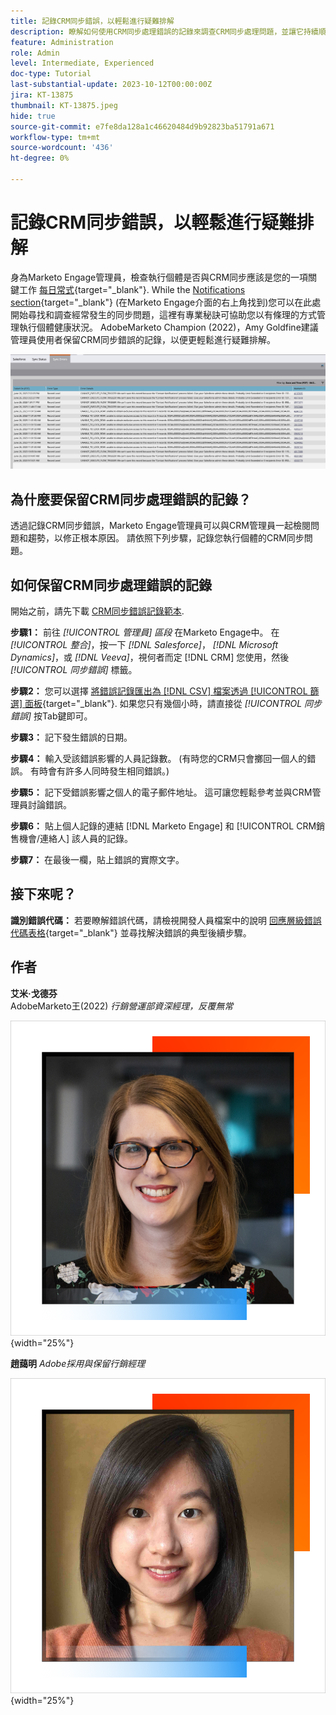```yaml
---
title: 記錄CRM同步錯誤，以輕鬆進行疑難排解
description: 瞭解如何使用CRM同步處理錯誤的記錄來調查CRM同步處理問題，並讓它持續順暢地執行。
feature: Administration
role: Admin
level: Intermediate, Experienced
doc-type: Tutorial
last-substantial-update: 2023-10-12T00:00:00Z
jira: KT-13875
thumbnail: KT-13875.jpeg
hide: true
source-git-commit: e7fe8da128a1c46620484d9b92823ba51791a671
workflow-type: tm+mt
source-wordcount: '436'
ht-degree: 0%

---
```



# 記錄CRM同步錯誤，以輕鬆進行疑難排解

身為Marketo Engage管理員，檢查執行個體是否與CRM同步應該是您的一項關鍵工作 [每日常式](https://nation.marketo.com/t5/champion-program-blogs/my-marketo-morning-routine-tips-for-driving-marketing-operation/ba-p/247508){target="_blank"}. While the [Notifications section](https://experienceleague.adobe.com/docs/marketo/using/product-docs/core-marketo-concepts/miscellaneous/notification-types.html){target="_blank"} (在Marketo Engage介面的右上角找到)您可以在此處開始尋找和調查經常發生的同步問題，這裡有專業秘訣可協助您以有條理的方式管理執行個體健康狀況。  AdobeMarketo Champion (2022)，Amy Goldfine建議管理員使用者保留CRM同步錯誤的記錄，以便更輕鬆進行疑難排解。

![[同步錯誤]索引標籤的熒幕擷圖](/help/tutorial-inherited-instance/_assets/Marketo_Engage_Admin_Salesforce_Sync_Errors_Tab.png)

## 為什麼要保留CRM同步處理錯誤的記錄？

透過記錄CRM同步錯誤，Marketo Engage管理員可以與CRM管理員一起檢閱問題和趨勢，以修正根本原因。 請依照下列步驟，記錄您執行個體的CRM同步問題。

## 如何保留CRM同步處理錯誤的記錄

開始之前，請先下載 [CRM同步錯誤記錄範本](/help/tutorial-inherited-instance/_assets/downloads/Adobe-Marketo-Engage_CRM-Sync-Error-Log-Template.xlsx).

**步驟1：** 前往 *[!UICONTROL 管理員] 區段* 在Marketo Engage中。 在 *[!UICONTROL 整合]*，按一下 *[!DNL Salesforce]*， *[!DNL Microsoft Dynamics]*，或 *[!DNL Veeva]*，視何者而定 [!DNL CRM] 您使用，然後 *[!UICONTROL 同步錯誤]* 標籤。

**步驟2：** 您可以選擇 [將錯誤記錄匯出為 [!DNL CSV] 檔案透過 [!UICONTROL 篩選] 面板](https://experienceleague.adobe.com/docs/marketo/using/product-docs/crm-sync/salesforce-sync/salesforce-sync-errors.html#filter-sync-errors){target="_blank"}. 如果您只有幾個小時，請直接從 *[!UICONTROL 同步錯誤]* 按Tab鍵即可。

**步驟3：** 記下發生錯誤的日期。

**步驟4：** 輸入受該錯誤影響的人員記錄數。 (有時您的CRM只會擲回一個人的錯誤。 有時會有許多人同時發生相同錯誤。)

**步驟5：** 記下受錯誤影響之個人的電子郵件地址。 這可讓您輕鬆參考並與CRM管理員討論錯誤。

**步驟6：** 貼上個人記錄的連結 [!DNL Marketo Engage] 和 [!UICONTROL CRM銷售機會/連絡人] 該人員的記錄。

**步驟7：** 在最後一欄，貼上錯誤的實際文字。

## 接下來呢？

**識別錯誤代碼：** 若要瞭解錯誤代碼，請檢視開發人員檔案中的說明 [回應層級錯誤代碼表格](https://developers.marketo.com/rest-api/error-codes/#response_level_error_codes){target="_blank"} 並尋找解決錯誤的典型後續步驟。

## 作者

**艾米·戈德芬**\
AdobeMarketo王(2022)
*行銷營運部資深經理，反覆無常*

![艾米·戈德芬](/help/tutorial-inherited-instance/_assets/authors/Customer_Author_Amy_Goldfine.png){width="25%"}

**趙藹明**
*Adobe採用與保留行銷經理*

![趙藹明](/help/tutorial-inherited-instance/_assets/authors/Adobe_Author_Amy_Chiu.png){width="25%"}

